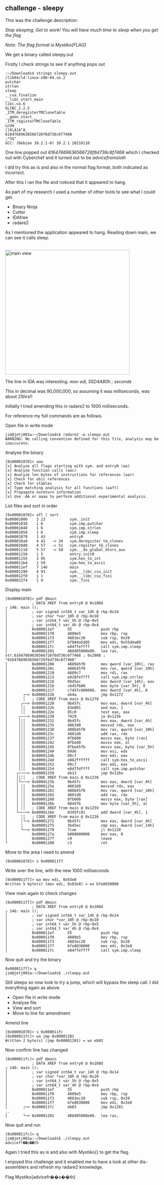 ## challenge - sleepy

This was the challenge description:

*Stop sleeping, Get to work! You will have much time to sleep when you get the flag*

*Note: The flag format is Mystiko{FLAG}*

We get a binary called sleepy.out

Firstly I check strings to see if anything pops out
```
:~/Downloads$ strings sleepy.out 
/lib64/ld-linux-x86-64.so.2
putchar
strlen
sleep
__cxa_finalize
__libc_start_main
libc.so.6
GLIBC_2.2.5
_ITM_deregisterTMCloneTable
__gmon_start__
_ITM_registerTMCloneTable
u/UH
[]A\A]A^A_
61647669636566726f6d736c6f7468
;*3$"
GCC: (Debian 10.2.1-6) 10.2.1 20210110
```
 
 One line popped out *61647669636566726f6d736c6f7468* which I checked out with Cyberchef and it turned out to be *advicefromsloth*
 
 I did try this as is and also in the normal flag format, both indicated as incorrect.
 
 After this I ran the file and noticed that it appeared to hang.
 
 As part of my research I used a number of other tools to see what I could get.
 
 - Binary Ninja
 - Cutter
 - IDAfree
 - radare2

As I mentioned the application appeared to hang. Reading down main, we can see it calls sleep.

<br>
<img src="image054a.png" alt="main view" width="400"/>
<br>

The line in IDA was interesting.
*mov     edi, 55D4A80h   ; seconds*

This in decimal was 90,000,000, so assuming it was milliseconds, was about 25hrs!!

Initially I tried amending this in radare2 to 1000 milliseconds.

For reference my full commands are as follows.

Open file in write mode
```shell
jim@jetj001w:~/Downloads$ radare2 -w sleepy.out 
WARNING: No calling convention defined for this file, analysis may be inaccurate.
```
Analyse the binary 
```shell
[0x00001070]> aaa
[x] Analyze all flags starting with sym. and entry0 (aa)
[x] Analyze function calls (aac)
[x] Analyze len bytes of instructions for references (aar)
[x] Check for objc references
[x] Check for vtables
[x] Type matching analysis for all functions (aaft)
[x] Propagate noreturn information
[x] Use -AA or aaaa to perform additional experimental analysis.
```
List files and sort in order
```
[0x00001070]> afl | sort
0x00001000    3 23           sym._init
0x00001030    1 6            sym.imp.putchar
0x00001040    1 6            sym.imp.strlen
0x00001050    1 6            sym.imp.sleep
0x00001070    1 43           entry0
0x000010a0    4 41   -> 34   sym.deregister_tm_clones
0x000010d0    4 57   -> 51   sym.register_tm_clones
0x00001110    5 57   -> 50   sym.__do_global_dtors_aux
0x00001150    1 5            entry.init0
0x00001155    3 95           sym.hex_to_int
0x000011b4    1 59           sym.hex_to_ascii
0x000011ef    7 146          main
0x00001290    4 93           sym.__libc_csu_init
0x000012f0    1 1            sym.__libc_csu_fini
0x000012f4    1 9            sym._fini
```
Display main
```
[0x00001070]> pdf @main
            ; DATA XREF from entry0 @ 0x108d
┌ 146: main ();
│           ; var signed int64_t var_14h @ rbp-0x14
│           ; var char *var_10h @ rbp-0x10
│           ; var int64_t var_5h @ rbp-0x5
│           ; var int64_t var_4h @ rbp-0x4
│           0x000011ef      55             push rbp
│           0x000011f0      4889e5         mov rbp, rsp
│           0x000011f3      4883ec20       sub rsp, 0x20
│           0x000011f7      bf804a5d05     mov edi, 0x55d4a80
│           0x000011fc      e84ffeffff     call sym.imp.sleep
│           0x00001201      488d05000e00.  lea rax, str.61647669636566726f6d736c6f7468 ; 0x2008 ; "61647669636566726f6d736c6f7468"
│           0x00001208      488945f0       mov qword [var_10h], rax
│           0x0000120c      488b45f0       mov rax, qword [var_10h]
│           0x00001210      4889c7         mov rdi, rax
│           0x00001213      e828feffff     call sym.imp.strlen
│           0x00001218      8945ec         mov dword [var_14h], eax
│           0x0000121b      c645fb00       mov byte [var_5h], 0
│           0x0000121f      c745fc000000.  mov dword [var_4h], 0
│       ┌─< 0x00001226      eb4a           jmp 0x1272
│       │   ; CODE XREF from main @ 0x1278
│      ┌──> 0x00001228      8b45fc         mov eax, dword [var_4h]
│      ╎│   0x0000122b      83e001         and eax, 1
│      ╎│   0x0000122e      85c0           test eax, eax
│     ┌───< 0x00001230      7429           je 0x125b
│     │╎│   0x00001232      8b45fc         mov eax, dword [var_4h]
│     │╎│   0x00001235      4863d0         movsxd rdx, eax
│     │╎│   0x00001238      488b45f0       mov rax, qword [var_10h]
│     │╎│   0x0000123c      4801d0         add rax, rdx
│     │╎│   0x0000123f      0fb600         movzx eax, byte [rax]
│     │╎│   0x00001242      0fbed0         movsx edx, al
│     │╎│   0x00001245      0fbe45fb       movsx eax, byte [var_5h]
│     │╎│   0x00001249      89d6           mov esi, edx
│     │╎│   0x0000124b      89c7           mov edi, eax
│     │╎│   0x0000124d      e862ffffff     call sym.hex_to_ascii
│     │╎│   0x00001252      89c7           mov edi, eax
│     │╎│   0x00001254      e8d7fdffff     call sym.imp.putchar
│    ┌────< 0x00001259      eb13           jmp 0x126e
│    ││╎│   ; CODE XREF from main @ 0x1230
│    │└───> 0x0000125b      8b45fc         mov eax, dword [var_4h]
│    │ ╎│   0x0000125e      4863d0         movsxd rdx, eax
│    │ ╎│   0x00001261      488b45f0       mov rax, qword [var_10h]
│    │ ╎│   0x00001265      4801d0         add rax, rdx
│    │ ╎│   0x00001268      0fb600         movzx eax, byte [rax]
│    │ ╎│   0x0000126b      8845fb         mov byte [var_5h], al
│    │ ╎│   ; CODE XREF from main @ 0x1259
│    └────> 0x0000126e      8345fc01       add dword [var_4h], 1
│      ╎│   ; CODE XREF from main @ 0x1226
│      ╎└─> 0x00001272      8b45fc         mov eax, dword [var_4h]
│      ╎    0x00001275      3b45ec         cmp eax, dword [var_14h]
│      └──< 0x00001278      7cae           jl 0x1228
│           0x0000127a      b800000000     mov eax, 0
│           0x0000127f      c9             leave
└           0x00001280      c3             ret
```
Move to the area I need to amend
```
[0x00001070]> s 0x000011f7

```
Write over the line, with the new 1000 milliseconds
```
[0x000011f7]> wa mov edi, 0x03e8
Written 5 byte(s) (mov edi, 0x03e8) = wx bfe8030000
```
View main again to check changes
```
[0x000011f7]> pdf @main
            ; DATA XREF from entry0 @ 0x108d
┌ 146: main ();
│           ; var signed int64_t var_14h @ rbp-0x14
│           ; var char *var_10h @ rbp-0x10
│           ; var int64_t var_5h @ rbp-0x5
│           ; var int64_t var_4h @ rbp-0x4
│           0x000011ef      55             push rbp
│           0x000011f0      4889e5         mov rbp, rsp
│           0x000011f3      4883ec20       sub rsp, 0x20
│           0x000011f7      bfe8030000     mov edi, 0x3e8
│           0x000011fc      e84ffeffff     call sym.imp.sleep
```
Now quit and try the binary
```shell
0x000011f7]> q
jim@jetj001w:~/Downloads$ ./sleepy.out 
```
Still sleeps so now look to try a jump, which will bypass the sleep call. I did everything again as above.
- Open file in write mode
- Analyse file
- View and sort
- Move to line for amendment

Amend line
```
[0x00001070]> s 0x000011fc
[0x000011fc]> wa jmp 0x00001201
Written 2 byte(s) (jmp 0x00001201) = wx eb03
```
Now confirm line has changed
```
[0x000011fc]> pdf @main
            ; DATA XREF from entry0 @ 0x108d
┌ 146: main ();
│           ; var signed int64_t var_14h @ rbp-0x14
│           ; var char *var_10h @ rbp-0x10
│           ; var int64_t var_5h @ rbp-0x5
│           ; var int64_t var_4h @ rbp-0x4
│           0x000011ef      55             push rbp
│           0x000011f0      4889e5         mov rbp, rsp
│           0x000011f3      4883ec20       sub rsp, 0x20
│           0x000011f7      bfe8030000     mov edi, 0x3e8
│       ┌─< 0x000011fc      eb03           jmp 0x1201
..
│       └─> 0x00001201      488d05000e00.  lea rax, 
```
Now quit and run 
```shell
[0x000011fc]> q
jim@jetj001w:~/Downloads$ ./sleepy.out 
advicefr��s��th
```

Again I tried this as is and also with Mystiko{} to get the flag.

I enjoyed this challenge and it enabled me to have a look at other dis-assemblers and refresh my radare2 knowledge.

Flag
Mystiko{advicefr��s��th}

